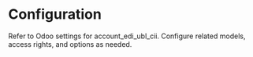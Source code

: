 # Configuration

Refer to Odoo settings for account_edi_ubl_cii. Configure related models, access rights, and options as needed.
